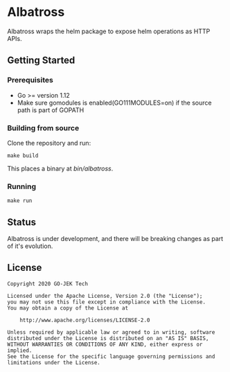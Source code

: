 # Albatross

Albatross wraps the helm package to expose helm operations as HTTP APIs.

## Getting Started

### Prerequisites
* Go >= version 1.12
* Make sure gomodules is enabled(GO111MODULES=on) if the source path is part of GOPATH

### Building from source
Clone the repository and run:
```
make build
```
This places a binary at *bin/albatross*.

### Running
```
make run
```

## Status

Albatross is under development, and there will be breaking changes as part of it's evolution.

## License

```
Copyright 2020 GO-JEK Tech

Licensed under the Apache License, Version 2.0 (the "License");
you may not use this file except in compliance with the License.
You may obtain a copy of the License at

	http://www.apache.org/licenses/LICENSE-2.0

Unless required by applicable law or agreed to in writing, software
distributed under the License is distributed on an "AS IS" BASIS,
WITHOUT WARRANTIES OR CONDITIONS OF ANY KIND, either express or implied.
See the License for the specific language governing permissions and
limitations under the License.
```


